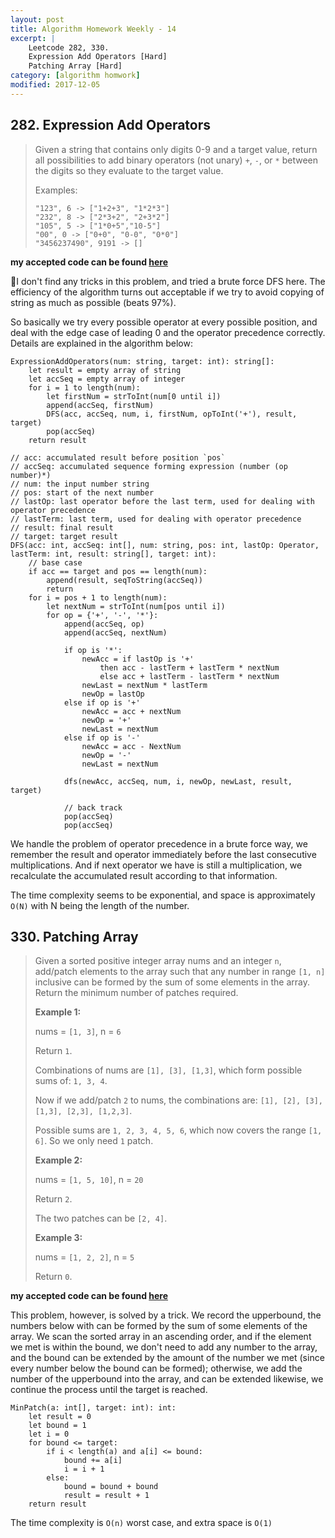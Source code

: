 ```yaml
---
layout: post
title: Algorithm Homework Weekly - 14
excerpt: |
    Leetcode 282, 330.
    Expression Add Operators [Hard]
    Patching Array [Hard]
category: [algorithm homwork]
modified: 2017-12-05
---
```


## 282. Expression Add Operators

> Given a string that contains only digits 0-9 and a target value, return all possibilities to add binary operators (not unary) `+`, `-`, or `*` between the digits so they evaluate to the target value.
>
> Examples:
> ```
> "123", 6 -> ["1+2+3", "1*2*3"]
> "232", 8 -> ["2*3+2", "2+3*2"]
> "105", 5 -> ["1*0+5","10-5"]
> "00", 0 -> ["0+0", "0-0", "0*0"]
> "3456237490", 9191 -> []
> ```

**my accepted code can be found [here](https://github.com/VinaLx/oj/blob/master/leetcode/282.h)**

I don't find any tricks in this problem, and tried a brute force DFS here. The efficiency of the algorithm turns out acceptable if we try to avoid copying of string as much as possible (beats 97%).

So basically we try every possible operator at every possible position, and deal with the edge case of leading 0 and the operator precedence correctly. Details are explained in the algorithm below:

```
ExpressionAddOperators(num: string, target: int): string[]:
    let result = empty array of string
    let accSeq = empty array of integer
    for i = 1 to length(num):
        let firstNum = strToInt(num[0 until i])
        append(accSeq, firstNum)
        DFS(acc, accSeq, num, i, firstNum, opToInt('+'), result, target)
        pop(accSeq)
    return result

// acc: accumulated result before position `pos`
// accSeq: accumulated sequence forming expression (number (op number)*)
// num: the input number string
// pos: start of the next number
// lastOp: last operator before the last term, used for dealing with operator precedence
// lastTerm: last term, used for dealing with operator precedence
// result: final result
// target: target result
DFS(acc: int, accSeq: int[], num: string, pos: int, lastOp: Operator, lastTerm: int, result: string[], target: int):
    // base case
    if acc == target and pos == length(num):
        append(result, seqToString(accSeq))
        return
    for i = pos + 1 to length(num):
        let nextNum = strToInt(num[pos until i])
        for op = {'+', '-', '*'}:
            append(accSeq, op)
            append(accSeq, nextNum)

            if op is '*':
                newAcc = if lastOp is '+'
                    then acc - lastTerm + lastTerm * nextNum
                    else acc + lastTerm - lastTerm * nextNum
                newLast = nextNum * lastTerm
                newOp = lastOp
            else if op is '+'
                newAcc = acc + nextNum
                newOp = '+'
                newLast = nextNum
            else if op is '-'
                newAcc = acc - NextNum
                newOp = '-'
                newLast = nextNum

            dfs(newAcc, accSeq, num, i, newOp, newLast, result, target)

            // back track
            pop(accSeq)
            pop(accSeq)
```

We handle the problem of operator precedence in a brute force way, we remember the result and operator immediately before the last consecutive multiplications. And if next operator we have is still a multiplication, we recalculate the accumulated result according to that information.

The time complexity seems to be exponential, and space is approximately `O(N)` with N being the length of the number.

## 330. Patching Array

> Given a sorted positive integer array nums and an integer `n`, add/patch elements to the array such that any number in range `[1, n]` inclusive can be formed by the sum of some elements in the array. Return the minimum number of patches required.
>
> **Example 1:**
>
> nums = `[1, 3]`, n = `6`
>
> Return `1`.
>
> Combinations of nums are `[1], [3], [1,3]`, which form possible sums of: `1, 3, 4`.
>
> Now if we add/patch `2` to nums, the combinations are: `[1], [2], [3], [1,3], [2,3], [1,2,3]`.
>
> Possible sums are `1, 2, 3, 4, 5, 6`, which now covers the range `[1, 6]`.
> So we only need `1` patch.
>
> **Example 2:**
>
> nums = `[1, 5, 10]`, n = `20`
>
> Return `2`.
>
> The two patches can be `[2, 4]`.
>
> **Example 3:**
>
> nums = `[1, 2, 2]`, n = `5`
>
> Return `0`.

**my accepted code can be found [here](https://github.com/VinaLx/oj/blob/master/leetcode/330.h)**

This problem, however, is solved by a trick. We record the upperbound, the numbers below with can be formed by the sum of some elements of the array. We scan the sorted array in an ascending order, and if the element we met is within the bound, we don't need to add any number to the array, and the bound can be extended by the amount of the number we met (since every number below the bound can be formed); otherwise, we add the number of the upperbound into the array, and can be extended likewise, we continue the process until the target is reached.

```
MinPatch(a: int[], target: int): int:
    let result = 0
    let bound = 1
    let i = 0
    for bound <= target:
        if i < length(a) and a[i] <= bound:
            bound += a[i]
            i = i + 1
        else:
            bound = bound + bound
            result = result + 1
    return result
```

The time complexity is `O(n)` worst case, and extra space is `O(1)`
